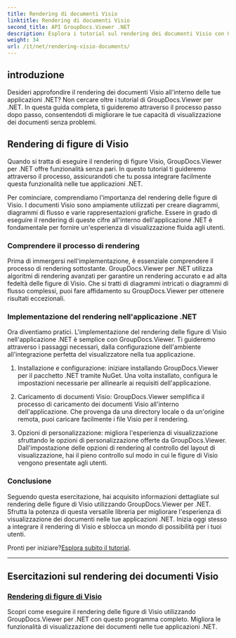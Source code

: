 ```yaml
---
title: Rendering di documenti Visio
linktitle: Rendering di documenti Visio
second_title: API GroupDocs.Viewer .NET
description: Esplora i tutorial sul rendering dei documenti Visio con GroupDocs.Viewer per .NET. Impara a migliorare facilmente le funzionalità di visualizzazione dei documenti nelle tue applicazioni .NET.
weight: 34
url: /it/net/rendering-visio-documents/
---
```

## introduzione

Desideri approfondire il rendering dei documenti Visio all'interno delle tue applicazioni .NET? Non cercare oltre i tutorial di GroupDocs.Viewer per .NET. In questa guida completa, ti guideremo attraverso il processo passo dopo passo, consentendoti di migliorare le tue capacità di visualizzazione dei documenti senza problemi.

## Rendering di figure di Visio

Quando si tratta di eseguire il rendering di figure Visio, GroupDocs.Viewer per .NET offre funzionalità senza pari. In questo tutorial ti guideremo attraverso il processo, assicurandoti che tu possa integrare facilmente questa funzionalità nelle tue applicazioni .NET.

Per cominciare, comprendiamo l'importanza del rendering delle figure di Visio. I documenti Visio sono ampiamente utilizzati per creare diagrammi, diagrammi di flusso e varie rappresentazioni grafiche. Essere in grado di eseguire il rendering di queste cifre all'interno dell'applicazione .NET è fondamentale per fornire un'esperienza di visualizzazione fluida agli utenti.

### Comprendere il processo di rendering

Prima di immergersi nell'implementazione, è essenziale comprendere il processo di rendering sottostante. GroupDocs.Viewer per .NET utilizza algoritmi di rendering avanzati per garantire un rendering accurato e ad alta fedeltà delle figure di Visio. Che si tratti di diagrammi intricati o diagrammi di flusso complessi, puoi fare affidamento su GroupDocs.Viewer per ottenere risultati eccezionali.

### Implementazione del rendering nell'applicazione .NET

Ora diventiamo pratici. L'implementazione del rendering delle figure di Visio nell'applicazione .NET è semplice con GroupDocs.Viewer. Ti guideremo attraverso i passaggi necessari, dalla configurazione dell'ambiente all'integrazione perfetta del visualizzatore nella tua applicazione.

1. Installazione e configurazione: iniziare installando GroupDocs.Viewer per il pacchetto .NET tramite NuGet. Una volta installato, configura le impostazioni necessarie per allinearle ai requisiti dell'applicazione.

2. Caricamento di documenti Visio: GroupDocs.Viewer semplifica il processo di caricamento dei documenti Visio all'interno dell'applicazione. Che provenga da una directory locale o da un'origine remota, puoi caricare facilmente i file Visio per il rendering.

3. Opzioni di personalizzazione: migliora l'esperienza di visualizzazione sfruttando le opzioni di personalizzazione offerte da GroupDocs.Viewer. Dall'impostazione delle opzioni di rendering al controllo del layout di visualizzazione, hai il pieno controllo sul modo in cui le figure di Visio vengono presentate agli utenti.

### Conclusione

Seguendo questa esercitazione, hai acquisito informazioni dettagliate sul rendering delle figure di Visio utilizzando GroupDocs.Viewer per .NET. Sfrutta la potenza di questa versatile libreria per migliorare l'esperienza di visualizzazione dei documenti nelle tue applicazioni .NET. Inizia oggi stesso a integrare il rendering di Visio e sblocca un mondo di possibilità per i tuoi utenti.

 Pronti per iniziare?[Esplora subito il tutorial](./render-visio-figures/).

---

## Esercitazioni sul rendering dei documenti Visio
### [Rendering di figure di Visio](./render-visio-figures/)
Scopri come eseguire il rendering delle figure di Visio utilizzando GroupDocs.Viewer per .NET con questo programma completo. Migliora le funzionalità di visualizzazione dei documenti nelle tue applicazioni .NET.